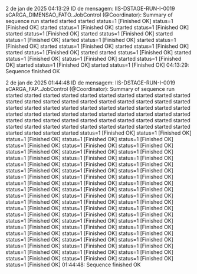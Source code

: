 2 de jan de 2025 04:13:29
ID de mensagem: IIS-DSTAGE-RUN-I-0019
sCARGA_DIMENSAO_FATO..JobControl (@Coordinator): Summary of sequence run
started
started
started
status=1 [Finished OK]
status=1 [Finished OK]
started
status=1 [Finished OK]
started
status=1 [Finished OK]
started
status=1 [Finished OK]
started
status=1 [Finished OK]
started
status=1 [Finished OK]
started
status=1 [Finished OK]
started
status=1 [Finished OK]
started
status=1 [Finished OK]
started
status=1 [Finished OK]
started
status=1 [Finished OK]
started
started
status=1 [Finished OK]
started
status=1 [Finished OK]
status=1 [Finished OK]
started
status=1 [Finished OK]
started
status=1 [Finished OK]
started
status=1 [Finished OK]
04:13:29: Sequence finished OK

2 de jan de 2025 01:44:48
ID de mensagem: IIS-DSTAGE-RUN-I-0019
sCARGA_FAP..JobControl (@Coordinator): Summary of sequence run
started
started
started
started
started
started
started
started
started
started
started
started
started
started
started
started
started
started
started
started
started
started
started
started
started
started
started
started
started
started
started
started
started
started
started
started
started
started
started
started
started
started
started
started
started
started
started
started
started
started
started
started
started
started
started
started
started
started
started
started
started
started
started
started
status=1 [Finished OK]
status=1 [Finished OK]
status=1 [Finished OK]
status=1 [Finished OK]
status=1 [Finished OK]
status=1 [Finished OK]
status=1 [Finished OK]
status=1 [Finished OK]
status=1 [Finished OK]
status=1 [Finished OK]
status=1 [Finished OK]
status=1 [Finished OK]
status=1 [Finished OK]
status=1 [Finished OK]
status=1 [Finished OK]
status=1 [Finished OK]
status=1 [Finished OK]
status=1 [Finished OK]
status=1 [Finished OK]
status=1 [Finished OK]
status=1 [Finished OK]
status=1 [Finished OK]
status=1 [Finished OK]
status=1 [Finished OK]
status=1 [Finished OK]
status=1 [Finished OK]
status=1 [Finished OK]
status=1 [Finished OK]
status=1 [Finished OK]
status=1 [Finished OK]
status=1 [Finished OK]
status=1 [Finished OK]
status=1 [Finished OK]
status=1 [Finished OK]
status=1 [Finished OK]
status=1 [Finished OK]
status=1 [Finished OK]
status=1 [Finished OK]
status=1 [Finished OK]
status=1 [Finished OK]
status=1 [Finished OK]
status=1 [Finished OK]
status=1 [Finished OK]
status=1 [Finished OK]
status=1 [Finished OK]
status=1 [Finished OK]
status=1 [Finished OK]
status=1 [Finished OK]
status=1 [Finished OK]
status=1 [Finished OK]
status=1 [Finished OK]
status=1 [Finished OK]
status=1 [Finished OK]
status=1 [Finished OK]
status=1 [Finished OK]
status=1 [Finished OK]
status=1 [Finished OK]
status=1 [Finished OK]
status=1 [Finished OK]
status=1 [Finished OK]
status=1 [Finished OK]
status=1 [Finished OK]
status=1 [Finished OK]
01:44:48: Sequence finished OK

